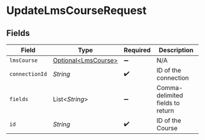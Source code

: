 # UpdateLmsCourseRequest


## Fields

| Field                                                    | Type                                                     | Required                                                 | Description                                              |
| -------------------------------------------------------- | -------------------------------------------------------- | -------------------------------------------------------- | -------------------------------------------------------- |
| `lmsCourse`                                              | [Optional\<LmsCourse>](../../models/shared/LmsCourse.md) | :heavy_minus_sign:                                       | N/A                                                      |
| `connectionId`                                           | *String*                                                 | :heavy_check_mark:                                       | ID of the connection                                     |
| `fields`                                                 | List\<*String*>                                          | :heavy_minus_sign:                                       | Comma-delimited fields to return                         |
| `id`                                                     | *String*                                                 | :heavy_check_mark:                                       | ID of the Course                                         |